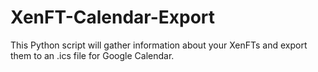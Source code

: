 # XenFT-Calendar-Export
This Python script will gather information about your XenFTs and export them to an .ics file for Google Calendar. 
